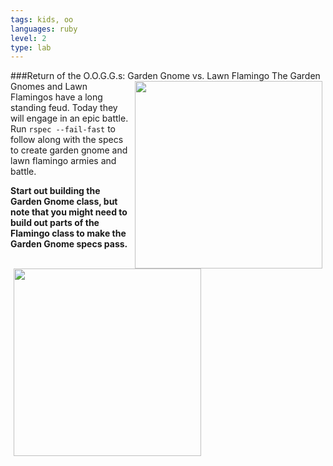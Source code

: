 ```yaml
---
tags: kids, oo
languages: ruby
level: 2
type: lab
---
```

###Return of the O.O.G.G.s: Garden Gnome vs. Lawn Flamingo
<img src="http://images1.westword.com/imager/lawn-gnomes-slightly-less-sad-than-lawn-f/u/original/6477020/08gnome.jpg" width="300px" align="right" hspace="5">
The Garden Gnomes and Lawn Flamingos have a long standing feud. Today they will engage in an epic battle. Run `rspec --fail-fast` to follow along with the specs to create garden gnome and lawn flamingo armies and battle.
<img src="https://news.mst.edu/files/2012/03/gnomeo_and_juliet_image_02-thumb-1368x739-24401.jpg" width="300px" align="left" hspace="5">

**Start out building the Garden Gnome class, but note that you might need to build out parts of the Flamingo class to make the Garden Gnome specs pass.**
